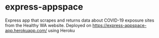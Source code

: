 # express-appspace
Express app that scrapes and returns data about COVID-19 exposure sites from the Healthy WA website.
Deployed on https://express-appspace-app.herokuapp.com/ using Heroku